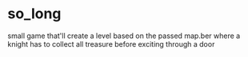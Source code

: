 # so_long
small game that'll create a level based on the passed map.ber where a knight has to collect all treasure before exciting through a door
